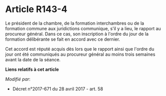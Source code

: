 # Article R143-4

Le président de la chambre, de la formation interchambres ou de la formation commune aux juridictions communique, s'il y a
lieu, le rapport au procureur général. Dans ce cas, son inscription à l'ordre du jour de la formation délibérante se fait en
accord avec ce dernier.

Cet accord est réputé acquis dès lors que le rapport ainsi que l'ordre du jour ont été communiqués au procureur général au
moins trois semaines avant la date de la séance.

**Liens relatifs à cet article**

_Modifié par_:

  - Décret n°2017-671 du 28 avril 2017 - art. 58
